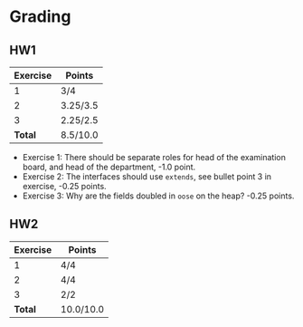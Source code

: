 # Grading

## HW1

| Exercise  | Points   |
|-----------|----------|
| 1         | 3/4      |
| 2         | 3.25/3.5 |
| 3         | 2.25/2.5 |
| **Total** | 8.5/10.0 |

- Exercise 1: There should be separate roles for head of the examination board, and head of the department, -1.0 point.
- Exercise 2: The interfaces should use `extends`, see bullet point 3 in exercise, -0.25 points.
- Exercise 3: Why are the fields doubled in `oose` on the heap? -0.25 points.

## HW2

| Exercise  | Points    |
|-----------|-----------|
| 1         | 4/4       |
| 2         | 4/4       |
| 3         | 2/2       |
| **Total** | 10.0/10.0 |
